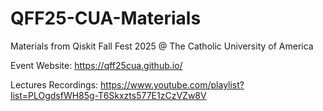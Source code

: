 # QFF25-CUA-Materials

Materials from Qiskit Fall Fest 2025 @ The Catholic University of America

Event Website: https://qff25cua.github.io/

Lectures Recordings: https://www.youtube.com/playlist?list=PLOgdsfWH85g-T6Skxzts577E1zCzVZw8V
